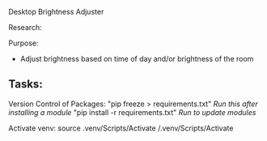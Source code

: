 Desktop Brightness Adjuster

Research:


Purpose: 
- Adjust brightness based on time of day and/or brightness of the room


Tasks:
- 


Version Control of Packages:
"pip freeze > requirements.txt" *Run this after installing a module*
"pip install -r requirements.txt" *Run to update modules*


Activate venv:
source .venv/Scripts/Activate
/.venv/Scripts/Activate